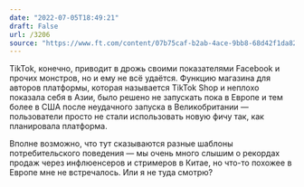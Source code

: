 ```yaml
---
date: "2022-07-05T18:49:21"
draft: False
url: /3206
source: "https://www.ft.com/content/07b75caf-b2ab-4ace-9bb8-68d42f1da823"
---
```


TikTok, конечно, приводит в дрожь своими показателями Facebook и прочих монстров, но и ему не всё удаётся. Функцию магазина для авторов платформы, которая называется TikTok Shop и неплохо показала себя в Азии, было решено не запускать пока в Европе и тем более в США после неудачного запуска в Великобритании — пользователи просто не стали использовать новую фичу так, как планировала платформа. 

Вполне возможно, что тут сказываются разные шаблоны потребительского поведения — мы очень много слышим о рекордах продаж через инфлюенсеров и стримеров в Китае, но что-то похожее в Европе мне не встречалось. Или я не туда смотрю?

